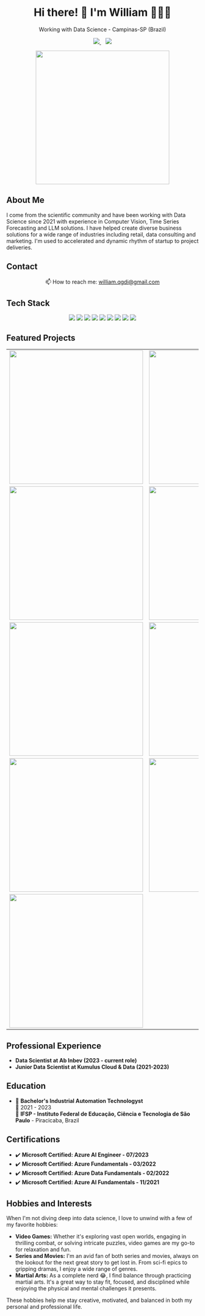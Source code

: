 <h1 align='center'>
  Hi there! 👋 I'm William 👨‍💻🤖
</h1>

<p align='center'>
  Working with Data Science - Campinas-SP (Brazil)
</p>

<p align='center'>
  <a href="https://www.linkedin.com/in/williamsm01010101/">
    <img src="https://img.shields.io/badge/linkedin-%230077B5.svg?&style=for-the-badge&logo=linkedin&logoColor=white" />
  </a>&nbsp;&nbsp;
  <a href="https://www.kaggle.com/laosdata">
    <img src="https://img.shields.io/badge/Kaggle-20BEFF?style=for-the-badge&logo=Kaggle&logoColor=white" />
  </a>
</p>

<p align='center'>
  <a href="#"><img src="https://github-readme-stats.vercel.app/api?username=WilliamSMendes&show_icons=true&count_private=true&theme=radical" width="350"></a>
</p>

## About Me

I come from the scientific community and have been working with Data Science since 2021 with experience in Computer Vision, Time Series Forecasting and LLM solutions. I have helped create diverse business solutions for a wide range of industries including retail, data consulting and marketing. I'm used to accelerated and dynamic rhythm of startup to project deliveries.

## Contact

<p align='center'>
  📫 How to reach me: <a href='mailto:william.qgdi@gmail.com'>william.qgdi@gmail.com</a>
</p>

## Tech Stack

<p align='center'>
  <img src="https://img.shields.io/badge/Python-14354C?style=for-the-badge&logo=python&logoColor=white" />
  <img src="https://img.shields.io/badge/OpenCV-27338e?style=for-the-badge&logo=OpenCV&logoColor=white" />
  <img src="https://img.shields.io/badge/Selenium-43B02A?style=for-the-badge&logo=Selenium&logoColor=white" />
  <img src="https://img.shields.io/badge/TensorFlow-FF6F00?style=for-the-badge&logo=TensorFlow&logoColor=white" />
  <img src="https://img.shields.io/badge/Keras-D00000?style=for-the-badge&logo=Keras&logoColor=white" />
  <img src="https://img.shields.io/badge/PyTorch-EE4C2C?style=for-the-badge&logo=PyTorch&logoColor=white" />
  <img src="https://img.shields.io/badge/Numpy-777BB4?style=for-the-badge&logo=numpy&logoColor=white" />
  <img src="https://img.shields.io/badge/Pandas-2C2D72?style=for-the-badge&logo=pandas&logoColor=white" />
  <img src="https://img.shields.io/badge/scikit_learn-F7931E?style=for-the-badge&logo=scikit-learn&logoColor=white" />
</p>

## Featured Projects

<table align='center'>
  <tr>
    <td><a href="#"><img src="https://github-readme-stats.vercel.app/api/pin/?username=WilliamSMendes&repo=violence-weapon_detection&show_icons=true&count_private=true&theme=radical" width="350"></a></td>
    <td><a href="#"><img src="https://github-readme-stats.vercel.app/api/pin/?username=WilliamSMendes&repo=llm-multimodal&show_icons=true&count_private=true&theme=radical" width="350"></a></td>
  </tr>
  <tr>
    <td><a href="#"><img src="https://github-readme-stats.vercel.app/api/pin/?username=WilliamSMendes&repo=prompt-generator&show_icons=true&count_private=true&theme=radical" width="350"></a></td>
    <td><a href="#"><img src="https://github-readme-stats.vercel.app/api/pin/?username=WilliamSMendes&repo=EnergyResourceAgent&show_icons=true&count_private=true&theme=radical" width="350"></a></td>
  </tr>
  <tr>
    <td><a href="#"><img src="https://github-readme-stats.vercel.app/api/pin/?username=WilliamSMendes&repo=computer-vision_audio-control&show_icons=true&count_private=true&theme=radical" width="350"></a></td>
    <td><a href="#"><img src="https://github-readme-stats.vercel.app/api/pin/?username=WilliamSMendes&repo=storytelling_amazon_firepots&show_icons=true&count_private=true&theme=radical" width="350"></a></td>
  </tr>
  <tr>
    <td><a href="#"><img src="https://github-readme-stats.vercel.app/api/pin/?username=WilliamSMendes&repo=tweets_NLP_Keras_classifier&show_icons=true&count_private=true&theme=radical" width="350"></a></td>
    <td><a href="#"><img src="https://github-readme-stats.vercel.app/api/pin/?username=WilliamSMendes&repo=NLP_binary-classifier-tweets&show_icons=true&count_private=true&theme=radical" width="350"></a></td>
  </tr>
  <tr>
    <td><a href="#"><img src="https://github-readme-stats.vercel.app/api/pin/?username=WilliamSMendes&repo=multiclass_students_classifier&show_icons=true&count_private=true&theme=radical" width="350"></a></td>
  </tr>
</table>

## Professional Experience

- **Data Scientist at Ab Inbev (2023 - current role)**
- **Junior Data Scientist at Kumulus Cloud & Data (2021-2023)**

## Education

- 📖 **Bachelor's Industrial Automation Technologyst**\
📆 2021 - 2023\
📍 **IFSP - Instituto Federal de Educação, Ciência e Tecnologia de São Paulo** - Piracicaba, Brazil

## Certifications

- :heavy_check_mark: **Microsoft Certified: Azure AI Engineer - 07/2023**
- :heavy_check_mark: **Microsoft Certified: Azure Fundamentals - 03/2022**
- :heavy_check_mark: **Microsoft Certified: Azure Data Fundamentals - 02/2022**
- :heavy_check_mark: **Microsoft Certified: Azure AI Fundamentals - 11/2021**

## Hobbies and Interests

When I'm not diving deep into data science, I love to unwind with a few of my favorite hobbies:

- **Video Games:** Whether it's exploring vast open worlds, engaging in thrilling combat, or solving intricate puzzles, video games are my go-to for relaxation and fun.
- **Series and Movies:** I'm an avid fan of both series and movies, always on the lookout for the next great story to get lost in. From sci-fi epics to gripping dramas, I enjoy a wide range of genres.
- **Martial Arts:** As a complete nerd 😂, I find balance through practicing martial arts. It's a great way to stay fit, focused, and disciplined while enjoying the physical and mental challenges it presents.

These hobbies help me stay creative, motivated, and balanced in both my personal and professional life.

